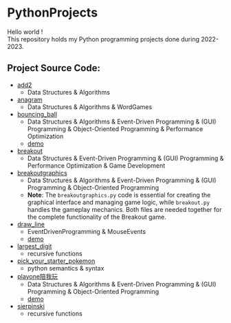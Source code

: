 # PythonProjects
Hello world !\
This repository holds my Python programming projects done during 2022-2023.

## Project Source Code:
* [add2](https://github.com/AnnbyLuO-O/Python_exercises_advence/blob/main/python_exercises_advence/add2.py)
  * Data Structures & Algorithms
* [anagram](https://github.com/AnnbyLuO-O/Python_exercises_advence/edit/main/python_exercises_advence/anagram.py)
  * Data Structures & Algorithms & WordGames
* [bouncing_ball](https://github.com/AnnbyLuO-O/Python_exercises_advence/blob/main/python_exercises_advence/bouncing_ball.py)
  * Data Structures & Algorithms & Event-Driven Programming & (GUI) Programming & Object-Oriented Programming & Performance Optimization
  * [demo](https://youtu.be/7a1U-Kg2oLo)
* [breakout](https://github.com/AnnbyLuO-O/Python_exercises_advence/blob/main/python_exercises_advence/breakout.py)
  * Data Structures & Event-Driven Programming & (GUI) Programming & Performance Optimization & Game Development
* [breakoutgraphics](https://github.com/AnnbyLuO-O/Python_exercises_advence/blob/main/python_exercises_advence/breakoutgraphics.py)
  * Data Structures & Algorithms & Event-Driven Programming & (GUI) Programming & Object-Oriented Programming
  * **Note**: The `breakoutgraphics.py` code is essential for creating the graphical interface and managing game logic, while `breakout.py` handles the gameplay mechanics. Both files are needed together for the complete functionality of the Breakout game.
* [draw_line](https://github.com/AnnbyLuO-O/Python_exercises_advence/blob/main/python_exercises_advence/draw_line.py)
  * EventDrivenProgramming & MouseEvents
  * [demo](https://youtu.be/pN6lbXdpM3w)
* [largest_digit](https://github.com/AnnbyLuO-O/Python_exercises_advence/blob/main/python_exercises_advence/largest_digit.py)
  * recursive functions
* [pick_your_starter_pokemon](https://github.com/AnnbyLuO-O/Python_exercises_advence/blob/main/python_exercises_advence/pick_your_starter_pokemon.py)
  * python semantics & syntax
* [playone陪我玩](https://github.com/AnnbyLuO-O/Python_exercises_advence/blob/main/python_exercises_advence/playone%E9%99%AA%E6%88%91%E7%8E%A9.py)
  * Data Structures & Algorithms & Event-Driven Programming & (GUI) Programming & Object-Oriented Programming
  * [demo](https://youtu.be/7a1U-Kg2oLo)
* [sierpinski](https://github.com/AnnbyLuO-O/Python_exercises_advence/blob/main/python_exercises_advence/sierpinski.py)
  * recursive functions
